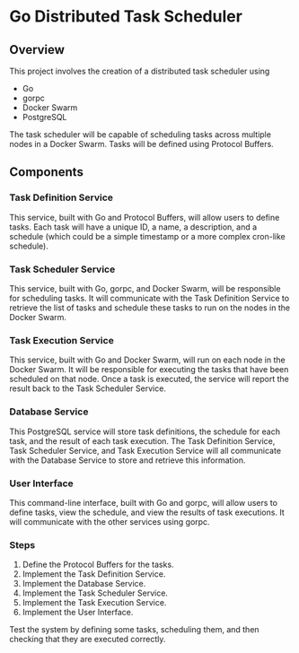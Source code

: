 # Go Distributed Task Scheduler

## Overview
This project involves the creation of a distributed task scheduler using 
- Go
- gorpc
- Docker Swarm
- PostgreSQL

The task scheduler will be capable of scheduling tasks across multiple nodes in a Docker Swarm. Tasks will be defined using Protocol Buffers.

## Components
### Task Definition Service

This service, built with Go and Protocol Buffers, will allow users to define tasks. Each task will have a unique ID, a name, a description, and a schedule (which could be a simple timestamp or a more complex cron-like schedule).

### Task Scheduler Service
This service, built with Go, gorpc, and Docker Swarm, will be responsible for scheduling tasks. It will communicate with the Task Definition Service to retrieve the list of tasks and schedule these tasks to run on the nodes in the Docker Swarm.

### Task Execution Service
This service, built with Go and Docker Swarm, will run on each node in the Docker Swarm. It will be responsible for executing the tasks that have been scheduled on that node. Once a task is executed, the service will report the result back to the Task Scheduler Service.

### Database Service

This PostgreSQL service will store task definitions, the schedule for each task, and the result of each task execution. The Task Definition Service, Task Scheduler Service, and Task Execution Service will all communicate with the Database Service to store and retrieve this information.

### User Interface
This command-line interface, built with Go and gorpc, will allow users to define tasks, view the schedule, and view the results of task executions. It will communicate with the other services using gorpc.

### Steps
1. Define the Protocol Buffers for the tasks.
2. Implement the Task Definition Service.
3. Implement the Database Service.
4. Implement the Task Scheduler Service.
5. Implement the Task Execution Service.
6. Implement the User Interface.

Test the system by defining some tasks, scheduling them, and then checking that they are executed correctly.